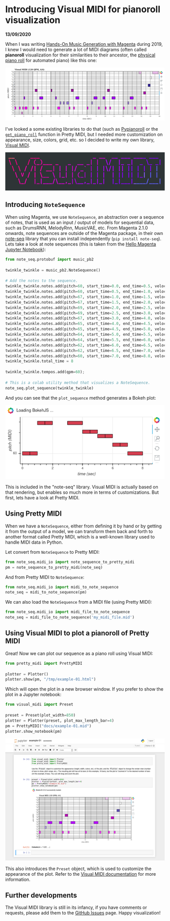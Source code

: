 # Introducing Visual MIDI for pianoroll visualization

**13/09/2020**

When I was writing [Hands-On Music Generation with Magenta](https://www.packtpub.com/data/hands-on-music-generation-with-magenta) during 2019, I knew I would need to generate a lot of MIDI diagrams (often called **pianoroll** visualization for their similarities to their ancestor, the [physical piano roll](https://en.wikipedia.org/wiki/Piano_roll) for automated piano) like this one:

![Visual MIDI pianoroll example 01](visual-midi-example-01.png)

I've looked a some existing libraries to do that (such as [Pypianoroll](https://salu133445.github.io/pypianoroll/visualization.html) or the [`get_piano_roll`](https://github.com/craffel/pretty-midi/blob/78e33ab1c24e1156529320ea127dd51d57f7ab99/pretty_midi/instrument.py#L76) function in Pretty MIDI, but I needed more customization on appearance, size, colors, grid, etc. so I decided to write my own library, [Visual MIDI](https://github.com/dubreuia/visual_midi).

<p align="center">
  <img width="512px" src="visual-midi-logo-dark.png" alt="Visual MIDI Logo"/>
</p>

## Introducing `NoteSequence`

When using Magenta, we use `NoteSequence`, an abstraction over a sequence of notes, that is used as an input / output of models for sequential data, such as DrumsRNN, MelodyRnn, MusicVAE, etc.  From Magenta 2.1.0 onwards, note sequences are outside of the Magenta package, in their own [note-seq](https://github.com/magenta/note-seq) library that you can install independently (`pip install note-seq`). Lets take a look at note sequences (this is taken from the [Hello Magenta Jupyter Notebook](https://colab.research.google.com/notebooks/magenta/hello_magenta/hello_magenta.ipynb)):

```python
from note_seq.protobuf import music_pb2

twinkle_twinkle = music_pb2.NoteSequence()

# Add the notes to the sequence.
twinkle_twinkle.notes.add(pitch=60, start_time=0.0, end_time=0.5, velocity=80)
twinkle_twinkle.notes.add(pitch=60, start_time=0.5, end_time=1.0, velocity=80)
twinkle_twinkle.notes.add(pitch=67, start_time=1.0, end_time=1.5, velocity=80)
twinkle_twinkle.notes.add(pitch=67, start_time=1.5, end_time=2.0, velocity=80)
twinkle_twinkle.notes.add(pitch=69, start_time=2.0, end_time=2.5, velocity=80)
twinkle_twinkle.notes.add(pitch=69, start_time=2.5, end_time=3.0, velocity=80)
twinkle_twinkle.notes.add(pitch=67, start_time=3.0, end_time=4.0, velocity=80)
twinkle_twinkle.notes.add(pitch=65, start_time=4.0, end_time=4.5, velocity=80)
twinkle_twinkle.notes.add(pitch=65, start_time=4.5, end_time=5.0, velocity=80)
twinkle_twinkle.notes.add(pitch=64, start_time=5.0, end_time=5.5, velocity=80)
twinkle_twinkle.notes.add(pitch=64, start_time=5.5, end_time=6.0, velocity=80)
twinkle_twinkle.notes.add(pitch=62, start_time=6.0, end_time=6.5, velocity=80)
twinkle_twinkle.notes.add(pitch=62, start_time=6.5, end_time=7.0, velocity=80)
twinkle_twinkle.notes.add(pitch=60, start_time=7.0, end_time=8.0, velocity=80) 
twinkle_twinkle.total_time = 8

twinkle_twinkle.tempos.add(qpm=60);

# This is a colab utility method that visualizes a NoteSequence.
note_seq.plot_sequence(twinkle_twinkle)
```

And you can see that the `plot_sequence` method generates a Bokeh plot:

![Bokeh Plot example 01](bokeh-plot-example-01.png)

This is included in the "note-seq" library. Visual MIDI is actually based on that rendering, but enables so much more in terms of customizations. But first, lets have a look at Pretty MIDI.

## Using Pretty MIDI

When we have a `NoteSequence`, either from defining it by hand or by getting it from the output of a model, we can transform them back and forth to another format called Pretty MIDI, which is a well-known library used to handle MIDI data in Python.

Let convert from `NoteSequence` to Pretty MIDI:

```python
from note_seq.midi_io import note_sequence_to_pretty_midi
pm = note_sequence_to_pretty_midi(note_seq)
```

And from Pretty MIDI to `NoteSequence`:

```python
from note_seq.midi_io import midi_to_note_sequence
note_seq = midi_to_note_sequence(pm)
```

We can also load the `NoteSequence` from a MIDI file (using Pretty MIDI):

```python
from note_seq.midi_io import midi_file_to_note_sequence
note_seq = midi_file_to_note_sequence('my_midi_file.mid')
```

## Using Visual MIDI to plot a pianoroll of Pretty MIDI

Great! Now we can plot our sequence as a piano roll using Visual MIDI:

```python
from pretty_midi import PrettyMIDI

plotter = Plotter()
plotter.show(pm, "/tmp/example-01.html")
```

Which will open the plot in a new browser window. If you prefer to show the plot in a Jupyter notebook:

```python
from visual_midi import Preset

preset = Preset(plot_width=850)
plotter = Plotter(preset, plot_max_length_bar=4)
pm = PrettyMIDI("docs/example-01.mid")
plotter.show_notebook(pm)
```

![Visual MIDI Jupyter notebook example 01](visual-midi-example-01-notebook.png)

This also introduces the `Preset` object, which is used to customize the appearance of the plot. Refer to the [Visual MIDI documentation](https://github.com/dubreuia/visual_midi) for more information.

## Further developments

The Visual MIDI library is still in its infancy, if you have comments or requests, please add them to the [GitHub Issues](https://github.com/dubreuia/visual_midi/issues) page. Happy visualization!

